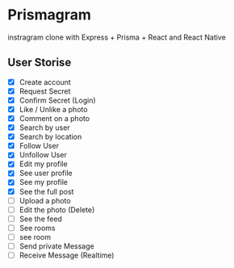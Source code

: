 # Prismagram

instragram clone with Express + Prisma + React and React Native

## User Storise
- [x] Create account
- [x] Request Secret
- [x] Confirm Secret (Login)
- [x] Like / Unlike a photo
- [x] Comment on a photo
- [x] Search by user
- [x] Search by location
- [x] Follow User
- [x] Unfollow User
- [x] Edit my profile
- [x] See user profile
- [x] See my profile
- [x] See the full post
- [ ] Upload a photo
- [ ] Edit the photo (Delete)
- [ ] See the feed
- [ ] See rooms
- [ ] see room
- [ ] Send private Message
- [ ] Receive Message (Realtime)